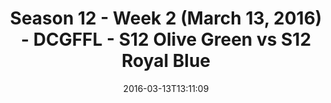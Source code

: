 ---
title: Season 12 - Week 2 (March 13, 2016) - DCGFFL - S12 Olive Green vs S12 Royal
  Blue
teams-score:
- team: _teams/s12-olive-green.md
  score: 32
- team: _teams/s12-royal-blue.md
  score: 25
mvp: Oliver J. (Royal); Kevin S. (Olive)
game-ball: Charlie S. (Royal); Michelle D. (Olive)
season: 12
week: 2
date: '2016-03-13T13:11:09'
pageid: season-12-week-2-march-13-2016-4183-vs-4182
---